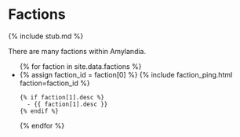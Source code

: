 # Factions

{% include stub.md %}

There are many factions within Amylandia.

<ul>
{% for faction in site.data.factions %}
  <li>
    {% assign faction_id = faction[0] %}
    {% include faction_ping.html faction=faction_id %}

    {% if faction[1].desc %}
      - {{ faction[1].desc }}
    {% endif %}
  </li>
{% endfor %}
</ul>
